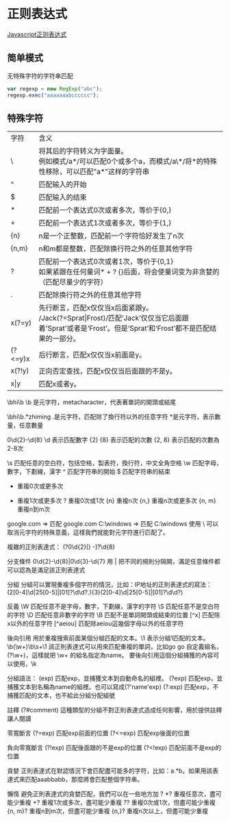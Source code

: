 # 正则表达式

[Javascript正则表达式](https://developer.mozilla.org/zh-CN/docs/Web/JavaScript/Guide/Regular_Expressions)

## 简单模式

无特殊字符的字符串匹配

```javascript
var regexp = new RegExp("abc");
regexp.exec("aaaaaaabcccccc");
```

## 特殊字符

<table>
  <tr></tr>
    <td>字符</td>
    <td>含义</td>
  <tr><td>\</td><td>
    将其后的字符转义为字面量。<br/>
    例如模式/a*/可以匹配0个或多个a，而模式/a\*/将*的特殊性移除，可以匹配"a*"这样的字符串
  </td></tr>
  <tr><td>^</td><td>
    匹配输入的开始
  </td></tr>
  <tr><td>$</td><td>
    匹配输入的结束
  </td></tr>
  <tr><td>*</td><td>
    匹配前一个表达式0次或者多次，等价于{0,}
  </td></tr>
  <tr><td>+</td><td>
    匹配前一个表达式1次或者多次，等价于{1,}
  </td></tr>
  <tr><td>{n}</td><td>
    n是一个正整数，匹配前一个字符恰好发生了n次
  </td></tr>
  <tr><td>{n,m}</td><td>
    n和m都是整数，匹配除换行符之外的任意其他字符
  </td></tr>


  <tr><td>?</td><td>
    匹配前一个表达式0次或者1次，等价于{0,1}<br/>
    如果紧跟在任何量词* + ? {}后面，将会使量词变为非贪婪的（匹配尽量少的字符）
  </td></tr>
  <tr><td>.</td><td>
    匹配除换行符之外的任意其他字符
  </td></tr>
  <tr><td>x(?=y)</td><td>
    先行断言，匹配x仅仅当x后面紧跟y。<br/>
    /Jack(?=Sprat|Frost)/匹配‘Jack’仅仅当它后面跟着'Sprat'或者是‘Frost’。但是‘Sprat’和‘Frost’都不是匹配结果的一部分。
  </td></tr>
  <tr><td>(?<=y)x</td><td>
    后行断言，匹配x仅仅当x前面是y。
  </td></tr>
  <tr><td>x(?!y)</td><td>
    正向否定查找，匹配x仅仅当后面跟的不是y。
  </td></tr>
  <tr><td>x|y</td><td>
    匹配x或者y。
  </td></tr>
  

</table>
 



\bhi\b
\b 是元字符，metacharacter，代表著單詞的開頭或結尾

\bhi\b.*zhiming
.是元字符，匹配除了換行符以外的任意字符
*是元字符，表示數量，任意數量

0\d{2}-\d{8}
\d 表示匹配數字
{2} {8} 表示匹配的次數
{2, 8} 表示匹配的次數為2-8次

\s 匹配任意的空白符，包括空格，製表符，換行符，中文全角空格
\w 匹配字母，數字，下劃線，漢字
^ 匹配字符串的開始
$ 匹配字符串的結束
* 重複0次或更多次
+ 重複1次或更多次
? 重複0次或1次
{n} 重複n次
{n,} 重複n次或更多次
{n, m} 重複n到m次

google\.com => 匹配 google.com
C:\\windows => 匹配 C:\windows
使用 \ 可以取消元字符的特殊意義，這樣我們就能對元字符進行匹配了。

複雜的正則表達式：
\(?0\d{2}[) -]?\d{8}

分支條件
0\d{2}-\d{8}|0\d{3}-\d{7}
用 | 把不同的規則分隔開，滿足任意條件都可以認為是滿足該正則表達式

分組
分組可以實現重複多個字符的情況，比如：IP地址的正則表達式的寫法：
(2[0-4]\d|25[0-5]|[01]?\d\d?\.){3}(2[0-4]\d|25[0-5]|[01]?\d\d?)

反義
\W 匹配任意不是字母，數字，下劃線，漢字的字符
\S 匹配任意不是空白符的字符
\D 匹配任意非數字的字符
\B 匹配不是單詞開頭或結束的位置
[^x] 匹配除x以外的任意字符
[^aeiou] 匹配除aeiou這幾個字母以外的任意字符

後向引用
用於重複搜索前面某個分組匹配的文本。\1 表示分組1匹配的文本。
\b(\w+)\b\s+\1
該正則表達式可以用來匹配重複的單詞，比如go go
自定義組名，(?<name>\w+)，這樣就把 \w+ 的組名指定為name。
要後向引用這個分組捕獲的內容可以使用，\k<name>

分組語法：
(exp) 匹配exp，並捕獲文本到自動命名的組裡。
(?<name>exp) 匹配exp，並捕獲文本到名稱為name的組裡。也可以寫成(?'name'exp)
(?:exp) 匹配exp，不捕獲匹配的文本，也不給此分組分配組號

註釋
(?#comment) 這種類型的分組不對正則表達式造成任何影響，用於提供註釋讓人閱讀

零寬斷言
(?=exp) 匹配exp前面的位置
(?<=exp) 匹配exp後面的位置

負向零寬斷言
(?!exp) 匹配後面跟的不是exp的位置
(?<!exp) 匹配前面不是exp的位置

貪婪
正則表達式在默認情況下會匹配盡可能多的字符，比如：a.*b。如果用該表達式來匹配aaabbabb，那麼將會匹配整個字符串。

懶惰
避免正則表達式的貪婪匹配，我們可以在一些地方加 ?
*? 重複任意次，盡可能少重複
+? 重複1次或多次，盡可能少重複
?? 重複0次或1次，但盡可能少重複
{n, m}? 重複n到m次，但盡可能少重複
{n,}? 重複n次以上，但盡可能少重複
